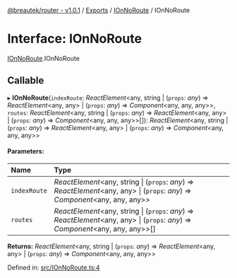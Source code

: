 [@breautek/router - v1.0.1](../README.md) / [Exports](../modules.md) / [IOnNoRoute](../modules/ionnoroute.md) / IOnNoRoute

# Interface: IOnNoRoute

[IOnNoRoute](../modules/ionnoroute.md).IOnNoRoute

## Callable

▸ **IOnNoRoute**(`indexRoute`: *ReactElement*<any, string \| (`props`: *any*) => *ReactElement*<any, any\> \| (`props`: *any*) => *Component*<any, any, any\>\>, `routes`: *ReactElement*<any, string \| (`props`: *any*) => *ReactElement*<any, any\> \| (`props`: *any*) => *Component*<any, any, any\>\>[]): *ReactElement*<any, string \| (`props`: *any*) => *ReactElement*<any, any\> \| (`props`: *any*) => *Component*<any, any, any\>\>

#### Parameters:

Name | Type |
:------ | :------ |
`indexRoute` | *ReactElement*<any, string \| (`props`: *any*) => *ReactElement*<any, any\> \| (`props`: *any*) => *Component*<any, any, any\>\> |
`routes` | *ReactElement*<any, string \| (`props`: *any*) => *ReactElement*<any, any\> \| (`props`: *any*) => *Component*<any, any, any\>\>[] |

**Returns:** *ReactElement*<any, string \| (`props`: *any*) => *ReactElement*<any, any\> \| (`props`: *any*) => *Component*<any, any, any\>\>

Defined in: [src/IOnNoRoute.ts:4](https://github.com/breautek/router/blob/06b4d2d/src/IOnNoRoute.ts#L4)
